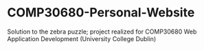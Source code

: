 # COMP30680-Personal-Website
Solution to the zebra puzzle; project realized for COMP30680 Web Application Development (University College Dublin) 
